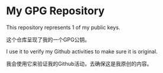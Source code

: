 # My GPG Repository

This repository represents 1 of my public keys.

这个仓库呈现了我的一个GPG公钥。

I use it to verify my Github activities to make sure it is original.

我会使用它来验证我的Github活动，去确保这是我原创的内容。
